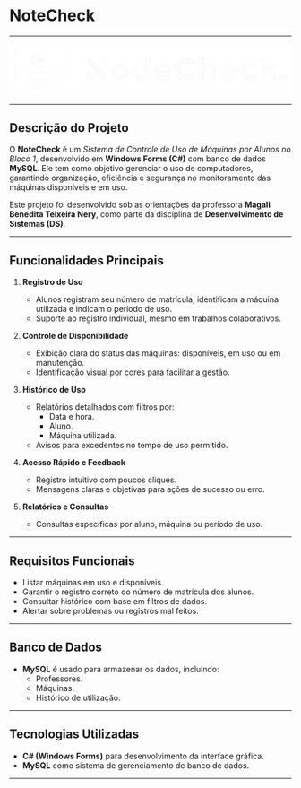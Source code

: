 # NoteCheck
---
<img src="./NoteCheck/Resources/LogoTipoNoteCheckFinal.png" alt="Logo do projeto">

---

## Descrição do Projeto
O **NoteCheck** é um *Sistema de Controle de Uso de Máquinas por Alunos no Bloco 1*, desenvolvido em **Windows Forms (C#)** com banco de dados **MySQL**. Ele tem como objetivo gerenciar o uso de computadores, garantindo organização, eficiência e segurança no monitoramento das máquinas disponíveis e em uso.

Este projeto foi desenvolvido sob as orientações da professora **Magali Benedita Teixeira Nery**, como parte da disciplina de **Desenvolvimento de Sistemas (DS)**.

---

## Funcionalidades Principais

1. **Registro de Uso**
   - Alunos registram seu número de matrícula, identificam a máquina utilizada e indicam o período de uso.
   - Suporte ao registro individual, mesmo em trabalhos colaborativos.

2. **Controle de Disponibilidade**
   - Exibição clara do status das máquinas: disponíveis, em uso ou em manutenção.
   - Identificação visual por cores para facilitar a gestão.

3. **Histórico de Uso**
   - Relatórios detalhados com filtros por:
     - Data e hora.
     - Aluno.
     - Máquina utilizada.
   - Avisos para excedentes no tempo de uso permitido.

4. **Acesso Rápido e Feedback**
   - Registro intuitivo com poucos cliques.
   - Mensagens claras e objetivas para ações de sucesso ou erro.

5. **Relatórios e Consultas**
   - Consultas específicas por aluno, máquina ou período de uso.

---

## Requisitos Funcionais

- Listar máquinas em uso e disponíveis.
- Garantir o registro correto do número de matrícula dos alunos.
- Consultar histórico com base em filtros de dados.
- Alertar sobre problemas ou registros mal feitos.

---

## Banco de Dados

- **MySQL** é usado para armazenar os dados, incluindo:
  - Professores.
  - Máquinas.
  - Histórico de utilização.

---

## Tecnologias Utilizadas

- **C# (Windows Forms)** para desenvolvimento da interface gráfica.
- **MySQL** como sistema de gerenciamento de banco de dados.

---
